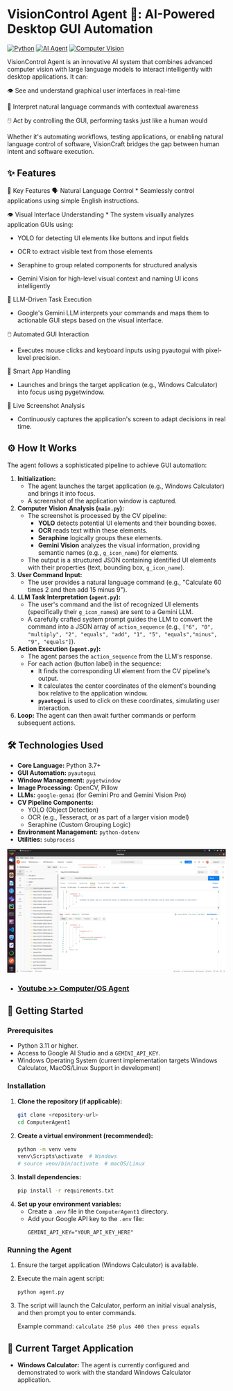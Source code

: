 
# VisionControl Agent 🤖: AI-Powered Desktop GUI Automation

[![Python](https://img.shields.io/badge/Python-3.7+-blue.svg)](https://www.python.org/)
[![AI Agent](https://img.shields.io/badge/AI-Agent-brightgreen)](https://github.com/your-repo/VisionCraftAgent) <!-- Replace with actual repo link if available -->
[![Computer Vision](https://img.shields.io/badge/Computer%20Vision-YOLO%2FOCR-orange)](https://github.com/your-repo/VisionCraftAgent) <!-- Replace with actual repo link if available -->

VisionControl Agent is an innovative AI system that combines advanced computer vision with large language models to interact intelligently with desktop applications. It can:

👁️ See and understand graphical user interfaces in real-time

🧠 Interpret natural language commands with contextual awareness

🖱️ Act by controlling the GUI, performing tasks just like a human would

Whether it's automating workflows, testing applications, or enabling natural language control of software, VisionCraft bridges the gap between human intent and software execution.

## ✨ Features
🔧 Key Features
🗣️ Natural Language Control
    * Seamlessly control applications using simple English instructions.

👁️ Visual Interface Understanding
    * The system visually analyzes application GUIs using:

* YOLO for detecting UI elements like buttons and input fields

* OCR to extract visible text from those elements

* Seraphine to group related components for structured analysis

* Gemini Vision for high-level visual context and naming UI icons intelligently

🧠 LLM-Driven Task Execution
* Google's Gemini LLM interprets your commands and maps them to actionable GUI steps based on the visual interface.

🖱️ Automated GUI Interaction
* Executes mouse clicks and keyboard inputs using pyautogui with pixel-level precision.

🚀 Smart App Handling
* Launches and brings the target application (e.g., Windows Calculator) into focus using pygetwindow.

📸 Live Screenshot Analysis
* Continuously captures the application's screen to adapt decisions in real time.


## ⚙️ How It Works

The agent follows a sophisticated pipeline to achieve GUI automation:

1.  **Initialization:**
    *   The agent launches the target application (e.g., Windows Calculator) and brings it into focus.
    *   A screenshot of the application window is captured.
2.  **Computer Vision Analysis (`main.py`):**
    *   The screenshot is processed by the CV pipeline:
        *   **YOLO** detects potential UI elements and their bounding boxes.
        *   **OCR** reads text within these elements.
        *   **Seraphine** logically groups these elements.
        *   **Gemini Vision** analyzes the visual information, providing semantic names (e.g., `g_icon_name`) for elements.
    *   The output is a structured JSON containing identified UI elements with their properties (text, bounding box, `g_icon_name`).
3.  **User Command Input:**
    *   The user provides a natural language command (e.g., "Calculate 60 times 2 and then add 15 minus 9").
4.  **LLM Task Interpretation (`agent.py`):**
    *   The user's command and the list of recognized UI elements (specifically their `g_icon_name`s) are sent to a Gemini LLM.
    *   A carefully crafted system prompt guides the LLM to convert the command into a JSON array of `action_sequence` (e.g., `["6", "0", "multiply", "2", "equals", "add", "1", "5", "equals","minus", "9", "equals"]`).
5.  **Action Execution (`agent.py`):**
    *   The agent parses the `action_sequence` from the LLM's response.
    *   For each action (button label) in the sequence:
        *   It finds the corresponding UI element from the CV pipeline's output.
        *   It calculates the center coordinates of the element's bounding box relative to the application window.
        *   **`pyautogui`** is used to click on these coordinates, simulating user interaction.
6.  **Loop:** The agent can then await further commands or perform subsequent actions.

## 🛠️ Technologies Used

*   **Core Language:** Python 3.7+
*   **GUI Automation:** `pyautogui`
*   **Window Management:** `pygetwindow`
*   **Image Processing:** OpenCV, Pillow
*   **LLMs:** `google-genai` (for Gemini Pro and Gemini Vision Pro)
*   **CV Pipeline Components:**
    *   YOLO (Object Detection)
    *   OCR (e.g., Tesseract, or as part of a larger vision model)
    *   Seraphine (Custom Grouping Logic)
*   **Environment Management:** `python-dotenv`
*   **Utilities:** `subprocess`

<img width="620" src="computer-auto.png">

* ### [Youtube >> Computer/OS Agent ](https://www.youtube.com/watch?v=vypuZupRcJY)



## 🚀 Getting Started

### Prerequisites

*   Python 3.11 or higher.
*   Access to Google AI Studio and a `GEMINI_API_KEY`.
*   Windows Operating System (current implementation targets Windows Calculator, MacOS/Linux Support in development)

### Installation

1.  **Clone the repository (if applicable):**
    ```bash
    git clone <repository-url>
    cd ComputerAgent1
    ```
2.  **Create a virtual environment (recommended):**
    ```bash
    python -m venv venv
    venv\Scripts\activate  # Windows
    # source venv/bin/activate  # macOS/Linux
    ```
3.  **Install dependencies:**
    ```bash
    pip install -r requirements.txt
    ```
4.  **Set up your environment variables:**
    *   Create a `.env` file in the `ComputerAgent1` directory.
    *   Add your Google API key to the `.env` file:
        ```
        GEMINI_API_KEY="YOUR_API_KEY_HERE"
        ```

### Running the Agent

1.  Ensure the target application (Windows Calculator) is available.
2.  Execute the main agent script:
    ```bash
    python agent.py
    ```
3.  The script will launch the Calculator, perform an initial visual analysis, and then prompt you to enter commands.

    Example command: `calculate 250 plus 400 then press equals`

## 🎯 Current Target Application

*   **Windows Calculator:** The agent is currently configured and demonstrated to work with the standard Windows Calculator application.

